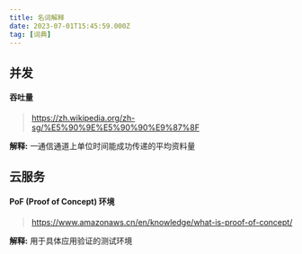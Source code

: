 ```yaml
---
title: 名词解释
date: 2023-07-01T15:45:59.000Z
tag: [词典]
---
```


## 并发

#### 吞吐量

> <https://zh.wikipedia.org/zh-sg/%E5%90%9E%E5%90%90%E9%87%8F>

**解释:** 一通信通道上单位时间能成功传递的平均资料量

## 云服务

#### PoF (Proof of Concept) 环境

> <https://www.amazonaws.cn/en/knowledge/what-is-proof-of-concept/>

**解释:** 用于具体应用验证的测试环境
